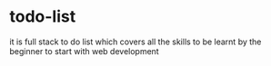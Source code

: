# todo-list
it is full stack to do list which covers all the skills to be learnt by the beginner to start with web development
